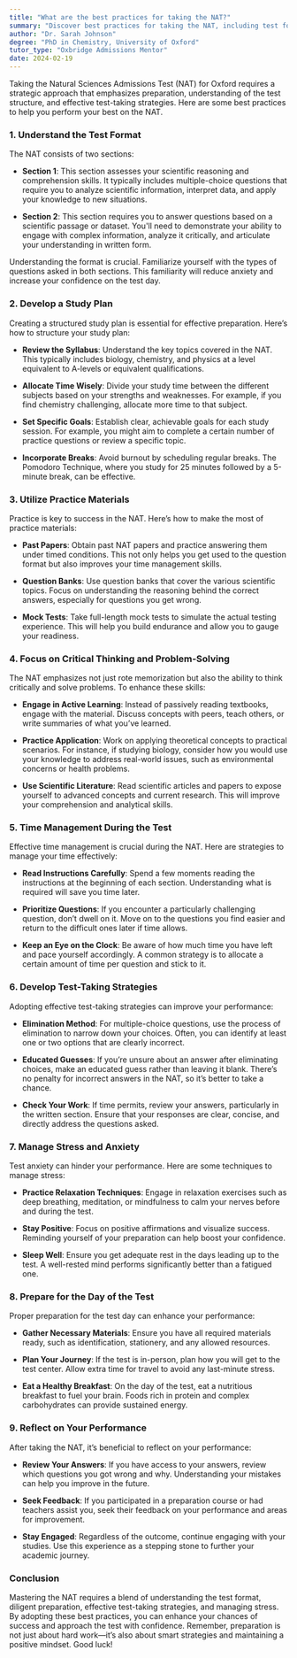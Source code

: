 ```yaml
---
title: "What are the best practices for taking the NAT?"
summary: "Discover best practices for taking the NAT, including test format understanding, preparation, and effective strategies for success at Oxford."
author: "Dr. Sarah Johnson"
degree: "PhD in Chemistry, University of Oxford"
tutor_type: "Oxbridge Admissions Mentor"
date: 2024-02-19
---
```


Taking the Natural Sciences Admissions Test (NAT) for Oxford requires a strategic approach that emphasizes preparation, understanding of the test structure, and effective test-taking strategies. Here are some best practices to help you perform your best on the NAT.

### 1. Understand the Test Format

The NAT consists of two sections: 

- **Section 1**: This section assesses your scientific reasoning and comprehension skills. It typically includes multiple-choice questions that require you to analyze scientific information, interpret data, and apply your knowledge to new situations.
  
- **Section 2**: This section requires you to answer questions based on a scientific passage or dataset. You'll need to demonstrate your ability to engage with complex information, analyze it critically, and articulate your understanding in written form.

Understanding the format is crucial. Familiarize yourself with the types of questions asked in both sections. This familiarity will reduce anxiety and increase your confidence on the test day.

### 2. Develop a Study Plan

Creating a structured study plan is essential for effective preparation. Here’s how to structure your study plan:

- **Review the Syllabus**: Understand the key topics covered in the NAT. This typically includes biology, chemistry, and physics at a level equivalent to A-levels or equivalent qualifications.
  
- **Allocate Time Wisely**: Divide your study time between the different subjects based on your strengths and weaknesses. For example, if you find chemistry challenging, allocate more time to that subject.

- **Set Specific Goals**: Establish clear, achievable goals for each study session. For example, you might aim to complete a certain number of practice questions or review a specific topic.

- **Incorporate Breaks**: Avoid burnout by scheduling regular breaks. The Pomodoro Technique, where you study for 25 minutes followed by a 5-minute break, can be effective.

### 3. Utilize Practice Materials

Practice is key to success in the NAT. Here’s how to make the most of practice materials:

- **Past Papers**: Obtain past NAT papers and practice answering them under timed conditions. This not only helps you get used to the question format but also improves your time management skills.

- **Question Banks**: Use question banks that cover the various scientific topics. Focus on understanding the reasoning behind the correct answers, especially for questions you get wrong.

- **Mock Tests**: Take full-length mock tests to simulate the actual testing experience. This will help you build endurance and allow you to gauge your readiness.

### 4. Focus on Critical Thinking and Problem-Solving

The NAT emphasizes not just rote memorization but also the ability to think critically and solve problems. To enhance these skills:

- **Engage in Active Learning**: Instead of passively reading textbooks, engage with the material. Discuss concepts with peers, teach others, or write summaries of what you’ve learned.

- **Practice Application**: Work on applying theoretical concepts to practical scenarios. For instance, if studying biology, consider how you would use your knowledge to address real-world issues, such as environmental concerns or health problems.

- **Use Scientific Literature**: Read scientific articles and papers to expose yourself to advanced concepts and current research. This will improve your comprehension and analytical skills.

### 5. Time Management During the Test

Effective time management is crucial during the NAT. Here are strategies to manage your time effectively:

- **Read Instructions Carefully**: Spend a few moments reading the instructions at the beginning of each section. Understanding what is required will save you time later.

- **Prioritize Questions**: If you encounter a particularly challenging question, don’t dwell on it. Move on to the questions you find easier and return to the difficult ones later if time allows.

- **Keep an Eye on the Clock**: Be aware of how much time you have left and pace yourself accordingly. A common strategy is to allocate a certain amount of time per question and stick to it.

### 6. Develop Test-Taking Strategies

Adopting effective test-taking strategies can improve your performance:

- **Elimination Method**: For multiple-choice questions, use the process of elimination to narrow down your choices. Often, you can identify at least one or two options that are clearly incorrect.

- **Educated Guesses**: If you’re unsure about an answer after eliminating choices, make an educated guess rather than leaving it blank. There’s no penalty for incorrect answers in the NAT, so it’s better to take a chance.

- **Check Your Work**: If time permits, review your answers, particularly in the written section. Ensure that your responses are clear, concise, and directly address the questions asked.

### 7. Manage Stress and Anxiety

Test anxiety can hinder your performance. Here are some techniques to manage stress:

- **Practice Relaxation Techniques**: Engage in relaxation exercises such as deep breathing, meditation, or mindfulness to calm your nerves before and during the test.

- **Stay Positive**: Focus on positive affirmations and visualize success. Reminding yourself of your preparation can help boost your confidence.

- **Sleep Well**: Ensure you get adequate rest in the days leading up to the test. A well-rested mind performs significantly better than a fatigued one.

### 8. Prepare for the Day of the Test

Proper preparation for the test day can enhance your performance:

- **Gather Necessary Materials**: Ensure you have all required materials ready, such as identification, stationery, and any allowed resources.

- **Plan Your Journey**: If the test is in-person, plan how you will get to the test center. Allow extra time for travel to avoid any last-minute stress.

- **Eat a Healthy Breakfast**: On the day of the test, eat a nutritious breakfast to fuel your brain. Foods rich in protein and complex carbohydrates can provide sustained energy.

### 9. Reflect on Your Performance

After taking the NAT, it’s beneficial to reflect on your performance:

- **Review Your Answers**: If you have access to your answers, review which questions you got wrong and why. Understanding your mistakes can help you improve in the future.

- **Seek Feedback**: If you participated in a preparation course or had teachers assist you, seek their feedback on your performance and areas for improvement.

- **Stay Engaged**: Regardless of the outcome, continue engaging with your studies. Use this experience as a stepping stone to further your academic journey.

### Conclusion

Mastering the NAT requires a blend of understanding the test format, diligent preparation, effective test-taking strategies, and managing stress. By adopting these best practices, you can enhance your chances of success and approach the test with confidence. Remember, preparation is not just about hard work—it’s also about smart strategies and maintaining a positive mindset. Good luck!
    